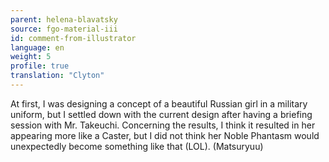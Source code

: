 ```yaml
---
parent: helena-blavatsky
source: fgo-material-iii
id: comment-from-illustrator
language: en
weight: 5
profile: true
translation: "Clyton"
---
```


At first, I was designing a concept of a beautiful Russian girl in a military uniform, but I settled down with the current design after having a briefing session with Mr. Takeuchi. Concerning the results, I think it resulted in her appearing more like a Caster, but I did not think her Noble Phantasm would unexpectedly become something like that (LOL). (Matsuryuu)
